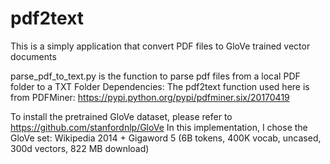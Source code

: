# pdf2text

This is a simply application that convert PDF files to GloVe trained vector documents


parse_pdf_to_text.py is the function to parse pdf files from a local PDF folder to a TXT Folder 
Dependencies: The pdf2text function used here is from PDFMiner:  https://pypi.python.org/pypi/pdfminer.six/20170419

To install the pretrained GloVe dataset, please refer to https://github.com/stanfordnlp/GloVe 
In this implementation, I chose the GloVe set: Wikipedia 2014 + Gigaword 5 (6B tokens, 400K vocab, uncased, 300d vectors, 822 MB download)

